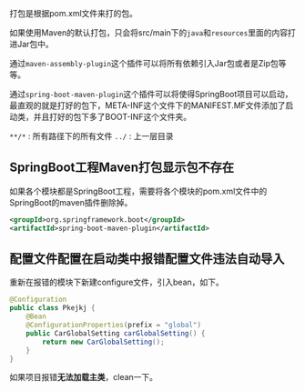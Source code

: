 打包是根据pom.xml文件来打的包。

如果使用Maven的默认打包，只会将src/main下的`java`和`resources`里面的内容打进Jar包中。

通过`maven-assembly-plugin`这个插件可以将所有依赖引入Jar包或者是Zip包等等。

通过`spring-boot-maven-plugin`这个插件可以将使得SpringBoot项目可以启动，最直观的就是打好的包下，META-INF这个文件下的MANIFEST.MF文件添加了启动类，并且打好的包下多了BOOT-INF这个文件夹。

`**/*` : 所有路径下的所有文件
`../`  : 上一层目录

## SpringBoot工程Maven打包显示包不存在
如果各个模块都是SpringBoot工程，需要将各个模块的pom.xml文件中的SpringBoot的maven插件删除掉。
```xml
<groupId>org.springframework.boot</groupId>
<artifactId>spring-boot-maven-plugin</artifactId>
```
## 配置文件配置在启动类中报错配置文件违法自动导入
重新在报错的模块下新建configure文件，引入bean，如下。
```java
@Configuration
public class Pkejkj {
    @Bean
    @ConfigurationProperties(prefix = "global")
    public CarGlobalSetting carGlobalSetting() {
        return new CarGlobalSetting();
    }
}
```

如果项目报错**无法加载主类**，clean一下。